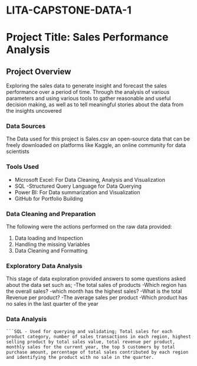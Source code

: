 # LITA-CAPSTONE-DATA-1

# Project Title: Sales Performance Analysis

## Project Overview
Exploring the sales data to generate insight and forecast the sales performance over a period of time. Through the analysis of various parameters and using various tools to gather reasonable and useful decision making, as well as to tell meaningful stories about the data from the insights uncovered
### Data Sources
The Data used for this project is Sales.csv an open-source data that can be freely downloaded on platforms like Kaggle, an online community for data scientists

### Tools Used
- Microsoft Excel: For Data Cleaning, Analysis and Visualization
- SQL -Structured Query Language for Data Querying
- Power BI: For Data summarization and Visualization
- GitHub for Portfolio Building
   
### Data Cleaning and Preparation
The following were the actions performed on the raw data provided:
  1. Data loading and Inspection
  2. Handling the missing Variables
  3. Data Cleaning and Formatting

### Exploratory Data Analysis
This stage of data exploration  provided answers to some questions asked about the data set such as;
-The total sales of products
-Which region has the overall sales?
-which month has the highest sales?
-What is the total Revenue per product?
-The average sales per product
-Which product has no sales in the last quarter of the year 

### Data Analysis
``` Excel pivot tables were used in summarizing total sales by product, region, and month
```SQL - Used for querying and validating; Total sales for each product category, number of sales transactions in each region, highest selling product by total sales value, total revenue per product, monthly sales for the current year, the top 5 customers by total purchase amount, percentage of total sales contributed by each region and identifying the product with no sale in the quarter.


